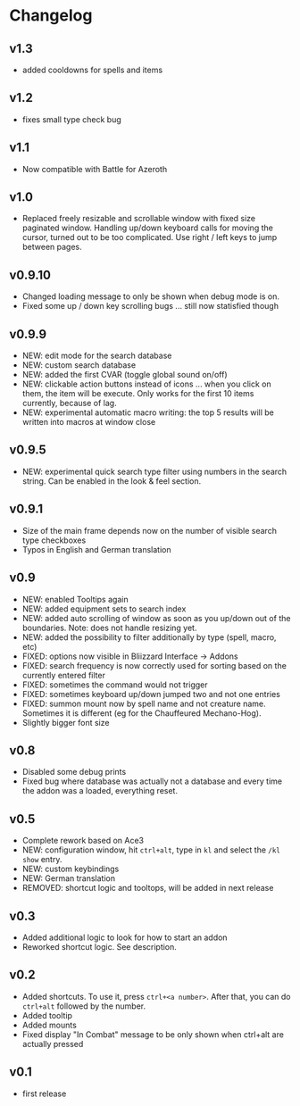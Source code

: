 # Changelog

## v1.3

* added cooldowns for spells and items

## v1.2

* fixes small type check bug

## v1.1

* Now compatible with Battle for Azeroth

## v1.0

* Replaced freely resizable and scrollable window with fixed size paginated window. Handling up/down keyboard calls for moving the cursor, turned out to be too complicated. Use right / left keys to jump between pages.

## v0.9.10

* Changed loading message to only be shown when debug mode is on.
* Fixed some up / down key scrolling bugs ... still now statisfied though

## v0.9.9

* NEW: edit mode for the search database
* NEW: custom search database
* NEW: added the first CVAR (toggle global sound on/off)
* NEW: clickable action buttons instead of icons ... when you click on them, the item will be execute. Only works for the first 10 items currently, because of lag.
* NEW: experimental automatic macro writing: the top 5 results will be written into macros at window close

## v0.9.5

* NEW: experimental quick search type filter using numbers in the search string. Can be enabled in the look & feel section.

## v0.9.1

* Size of the main frame depends now on the number of visible search type checkboxes
* Typos in English and German translation

## v0.9

* NEW: enabled Tooltips again
* NEW: added equipment sets to search index
* NEW: added auto scrolling of window as soon as you up/down out of the boundaries. Note: does not handle resizing yet.
* NEW: added the possibility to filter additionally by type (spell, macro, etc)
* FIXED: options now visible in Bliizzard Interface -> Addons
* FIXED: search frequency is now correctly used for sorting based on the currently entered filter
* FIXED: sometimes the command would not trigger
* FIXED: sometimes keyboard up/down jumped two and not one entries
* FIXED: summon mount now by spell name and not creature name. Sometimes it is different (eg for the Chauffeured Mechano-Hog).
* Slightly bigger font size

## v0.8

* Disabled some debug prints
* Fixed bug where database was actually not a database and every time the addon was a loaded, everything reset.

## v0.5

* Complete rework based on Ace3
* NEW: configuration window, hit `ctrl+alt`, type in `kl` and select the `/kl show` entry.
* NEW: custom keybindings
* NEW: German translation
* REMOVED: shortcut logic and tooltops, will be added in next release

## v0.3

* Added additional logic to look for how to start an addon
* Reworked shortcut logic. See description.

## v0.2

* Added shortcuts. To use it, press `ctrl+<a number>`. After that, you can do `ctrl+alt` followed by the number.
* Added tooltip
* Added mounts
* Fixed display "In Combat" message to be only shown when ctrl+alt are actually pressed

## v0.1

* first release